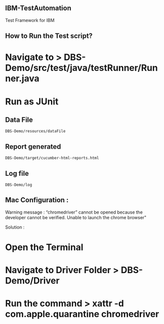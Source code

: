 ## IBM-TestAutomation
Test Framework for IBM

## How to Run the Test script?
  # Navigate to > DBS-Demo/src/test/java/testRunner/Runner.java
  # Run as JUnit
  
## Data File  
    DBS-Demo/resources/dataFile
## Report generated
    DBS-Demo/target/cucumber-html-reports.html

## Log file 
    DBS-Demo/log

## Mac Configuration :
Warning message : 
“chromedriver” cannot be opened because the developer cannot be verified. Unable to launch the chrome browser"

Solution : 
  # Open the Terminal 
  # Navigate to Driver Folder > DBS-Demo/Driver
  # Run the command > xattr -d com.apple.quarantine chromedriver
